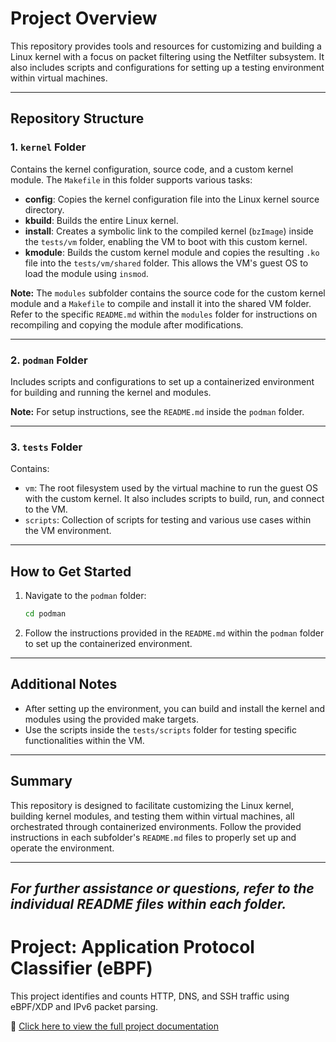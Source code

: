 # Project Overview

This repository provides tools and resources for customizing and building a Linux kernel with a focus on packet filtering using the Netfilter subsystem. It also includes scripts and configurations for setting up a testing environment within virtual machines.

---

## Repository Structure

### 1. `kernel` Folder
Contains the kernel configuration, source code, and a custom kernel module. The `Makefile` in this folder supports various tasks:

- **config**: Copies the kernel configuration file into the Linux kernel source directory.
- **kbuild**: Builds the entire Linux kernel.
- **install**: Creates a symbolic link to the compiled kernel (`bzImage`) inside the `tests/vm` folder, enabling the VM to boot with this custom kernel.
- **kmodule**: Builds the custom kernel module and copies the resulting `.ko` file into the `tests/vm/shared` folder. This allows the VM's guest OS to load the module using `insmod`.

**Note:** The `modules` subfolder contains the source code for the custom kernel module and a `Makefile` to compile and install it into the shared VM folder. Refer to the specific `README.md` within the `modules` folder for instructions on recompiling and copying the module after modifications.

---

### 2. `podman` Folder
Includes scripts and configurations to set up a containerized environment for building and running the kernel and modules.

**Note:** For setup instructions, see the `README.md` inside the `podman` folder.

---

### 3. `tests` Folder
Contains:
- `vm`: The root filesystem used by the virtual machine to run the guest OS with the custom kernel. It also includes scripts to build, run, and connect to the VM.
- `scripts`: Collection of scripts for testing and various use cases within the VM environment.

---

## How to Get Started

1. Navigate to the `podman` folder:

   ```bash
   cd podman
   ```

2. Follow the instructions provided in the `README.md` within the `podman` folder to set up the containerized environment.

---

## Additional Notes
- After setting up the environment, you can build and install the kernel and modules using the provided make targets.
- Use the scripts inside the `tests/scripts` folder for testing specific functionalities within the VM.

---

## Summary
This repository is designed to facilitate customizing the Linux kernel, building kernel modules, and testing them within virtual machines, all orchestrated through containerized environments. Follow the provided instructions in each subfolder's `README.md` files to properly set up and operate the environment.

---

*For further assistance or questions, refer to the individual README files within each folder.*
---

# Project: Application Protocol Classifier (eBPF)

This project identifies and counts HTTP, DNS, and SSH traffic using eBPF/XDP and IPv6 packet parsing.

🔗 [Click here to view the full project documentation](./ebpf/xdp-progs/xdp_proto_classifier/README.md)
